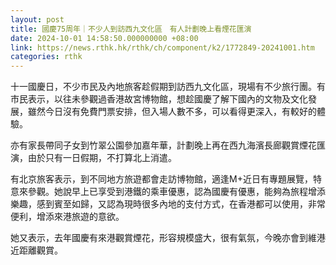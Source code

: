 ```yaml
---
layout: post
title: 國慶75周年｜不少人到訪西九文化區　有人計劃晚上看煙花匯演
date: 2024-10-01 14:58:50.000000000 +08:00
link: https://news.rthk.hk/rthk/ch/component/k2/1772849-20241001.htm
categories: rthk
---
```


十一國慶日，不少市民及內地旅客趁假期到訪西九文化區，現場有不少旅行團。有市民表示，以往未參觀過香港故宮博物館，想趁國慶了解下國內的文物及文化發展，雖然今日沒有免費門票安排，但入場人數不多，可以看得更深入，有較好的體驗。

亦有家長帶同子女到竹翠公園參加嘉年華，計劃晚上再在西九海濱長廊觀賞煙花匯演，由於只有一日假期，不打算北上消遣。

有北京旅客表示，到不同地方旅遊都會走訪博物館，適逢M+近日有專題展覽，特意來參觀。她說早上已享受到港鐵的乘車優惠，認為國慶有優惠，能夠為旅程增添樂趣，感到賓至如歸，又認為現時很多內地的支付方式，在香港都可以使用，非常便利，增添來港旅遊的意欲。

她又表示，去年國慶有來港觀賞煙花，形容規模盛大，很有氣氛，今晚亦會到維港近距離觀賞。
